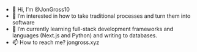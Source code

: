 - 👋 Hi, I’m @JonGross10
- 👀 I’m interested in how to take traditional processes and turn them into software
- 🌱 I’m currently learning full-stack development frameworks and languages (Next.js and Python) and writing to databases.
- 📫 How to reach me? jongross.xyz

<!---
JonGross10/JonGross10 is a ✨ special ✨ repository because its `README.md` (this file) appears on your GitHub profile.
You can click the Preview link to take a look at your changes.
--->
